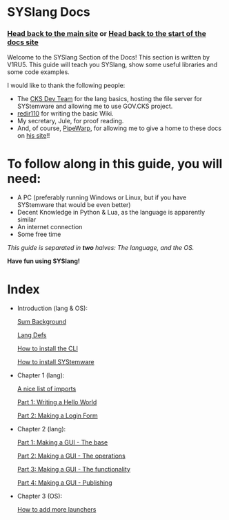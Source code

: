 # SYSlang Docs

### [Head back to the main site](https://pipewarp.co.uk/) or [Head back to the start of the docs site](https://docs.pipewarp.co.uk/)

Welcome to the SYSlang Section of the Docs! This section is written by V1RU5. This guide will teach you SYSlang, show some useful libraries and some code examples.

I would like to thank the following people:
- The [CKS Dev Team](https://github.com/CKStudios2018) for the lang basics, hosting the file server for SYStemware and allowing me to use GOV.CKS project.
- [redir110](https://github.com/redir110) for writing the basic Wiki.
- My secretary, Jule, for proof reading.
- And, of course, [PipeWarp](https://github.com/PipeWarp), for allowing me to give a home to these docs on [his site](https://docs.pipewarp.co.uk/)!!

# To follow along in this guide, you will need:
* A PC (preferably running Windows or Linux, but if you have SYStemware that would be even better)
* Decent Knowledge in Python & Lua, as the language is apparently similar
* An internet connection
* Some free time

_This guide is separated in **two** halves: The language, and the OS._

**Have fun using SYSlang!**
# Index
* Introduction (lang & OS):

  [Sum Background](https://jodri-code.github.io/SYStemware.php)

  [Lang Defs](https://docs.google.com/document/d/1pGIEeBDoBy7iL85BabAjHRIA6SznABof1AjNUcOL6xE/edit?usp=drivesdk)

  [How to install the CLI](https://docs.pipewarp.co.uk/SYSlang/intro/basic)

  [How to install SYStemware](https://docs.pipewarp.co.uk/SYSlang/intro/basic-os)
* Chapter 1 (lang):

  [A nice list of imports](https://docs.pipewarp.co.uk/SYSlang/class)

  [Part 1: Writing a Hello World](https://docs.pipewarp.co.uk/SYSlang/tutorials/helloworld)

  [Part 2: Making a Login Form](https://docs.pipewarp.co.uk/SYSlang/tutorials/loginf)
* Chapter 2 (lang):

  [Part 1: Making a GUI - The base](https://docs.pipewarp.co.uk/SYSlang/tutorials/GUI1)

  [Part 2: Making a GUI - The operations](https://docs.pipewarp.co.uk/SYSlang/tutorials/GUI2)

  [Part 3: Making a GUI - The functionality](https://docs.pipewarp.co.uk/SYSlang/tutorials/GUI3)

  [Part 4: Making a GUI - Publishing](https://jodri-code.github.io/SYStemware.php/publishing)

* Chapter 3 (OS):

  [How to add more launchers](https://jodri-code.github.io/SYStemware.php/publishing/#vice-versa)
